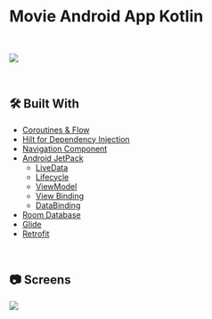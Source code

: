 # Movie Android App Kotlin

</br>

![](https://github.com/asgeri85/moviesAppAndroid/assets/79416442/9213ad98-d53c-4a5a-bead-1bd51f68d38d)

</br>

## 🛠 Built With
- [Coroutines & Flow](https://developer.android.com/kotlin/flow)
- [Hilt for Dependency Injection](https://developer.android.com/training/dependency-injection/hilt-android)
- [Navigation Component](https://developer.android.com/guide/navigation/navigation-getting-started)
- [Android JetPack](https://developer.android.com/jetpack)
    - [LiveData](https://developer.android.com/topic/libraries/architecture/livedata)
    - [Lifecycle](https://developer.android.com/topic/libraries/architecture/lifecycle)
    - [ViewModel](https://developer.android.com/topic/libraries/architecture/viewmodel)
    - [View Binding](https://developer.android.com/topic/libraries/view-binding)
    - [DataBinding](https://developer.android.com/topic/libraries/view-binding)
- [Room Database](https://developer.android.com/training/data-storage/room)
- [Glide](https://github.com/bumptech/glide)
- [Retrofit](https://square.github.io/retrofit)

</br>

## 📷 Screens
![](https://github.com/asgeri85/moviesAppAndroid/assets/79416442/c63bb8a8-e2d4-4a17-98e8-03050a229e24)

</br>
